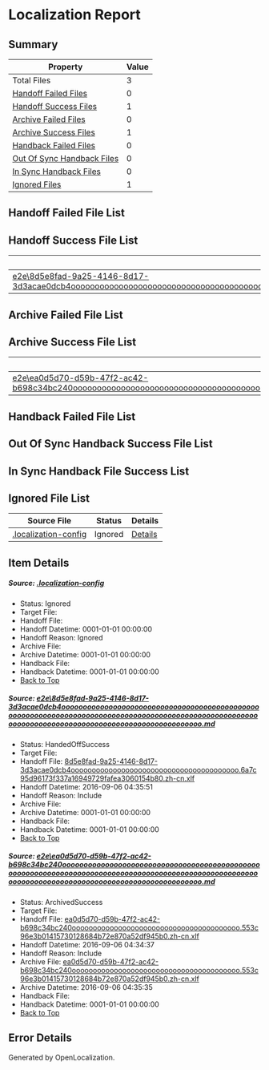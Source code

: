 # <a name='report-top'></a> Localization Report

## Summary
 Property | Value 
 -------- | ----- 
 Total Files | 3
[ Handoff Failed Files ](#handoff-failed-list)| 0
[ Handoff Success Files ](#handoff-success-list)| 1
[ Archive Failed Files ](#archive-failed-list)| 0
[ Archive Success Files ](#archive-success-list)| 1
[ Handback Failed Files ](#handback-failed-list)| 0
[ Out Of Sync Handback Files ](#outofsync-handback-success-list)| 0
[ In Sync Handback Files ](#insync-handback-success-list)| 0
[ Ignored Files ](#ignored-list)| 1

## <a name='handoff-failed-list'></a> Handoff Failed File List

## <a name='handoff-success-list'></a> Handoff Success File List
 Source File | Status | Details 
 ----------- | ------ | ------- 
 [e2e\8d5e8fad-9a25-4146-8d17-3d3acae0dcb4ooooooooooooooooooooooooooooooooooooooooooooooooooooooooooooooooooooooooooooooooooooooooooooooooooooooooooooooooooooooooooooooooooooooooooooooooooooo.md](https://github.com/OpenLocalizationTestOrg/ol-test0/blob/1eb986d012ce1348fdc081f4589a397e1f7cebd2/e2e/8d5e8fad-9a25-4146-8d17-3d3acae0dcb4ooooooooooooooooooooooooooooooooooooooooooooooooooooooooooooooooooooooooooooooooooooooooooooooooooooooooooooooooooooooooooooooooooooooooooooooooooooo.md) | HandedOffSuccess | [Details](#286e40c98998d0eac651f40954d41d2c57eebe6b1)

## <a name='archive-failed-list'></a> Archive Failed File List

## <a name='archive-success-list'></a> Archive Success File List
 Source File | Status | Details 
 ----------- | ------ | ------- 
 [e2e\ea0d5d70-d59b-47f2-ac42-b698c34bc240ooooooooooooooooooooooooooooooooooooooooooooooooooooooooooooooooooooooooooooooooooooooooooooooooooooooooooooooooooooooooooooooooooooooooooooooooooooo.md](https://github.com/OpenLocalizationTestOrg/ol-test0/blob/e3caed430a078a1a4c9e3b11492c7aef5031b39e/e2e/ea0d5d70-d59b-47f2-ac42-b698c34bc240ooooooooooooooooooooooooooooooooooooooooooooooooooooooooooooooooooooooooooooooooooooooooooooooooooooooooooooooooooooooooooooooooooooooooooooooooooooo.md) | ArchivedSuccess | [Details](#7f6071c5b13a3be22e5fa57fb5a2f43cbe7ad77d2)

## <a name='handback-failed-list'></a> Handback Failed File List

## <a name='outofsync-handback-success-list'></a> Out Of Sync Handback Success File List

## <a name='insync-handback-success-list'></a> In Sync Handback File Success List

## <a name='ignored-list'></a> Ignored File List
 Source File | Status | Details 
 ----------- | ------ | ------- 
 [.localization-config](https://github.com/OpenLocalizationTestOrg/ol-test0/blob/1eb986d012ce1348fdc081f4589a397e1f7cebd2/.localization-config) | Ignored | [Details](#3d4f252ac210baf56311d7e97dcc2db10974dbd20)

## Item Details
##### <a name='3d4f252ac210baf56311d7e97dcc2db10974dbd20'></a> Source: [.localization-config](https://github.com/OpenLocalizationTestOrg/ol-test0/blob/1eb986d012ce1348fdc081f4589a397e1f7cebd2/.localization-config)
* Status: Ignored
* Target File: 
* Handoff File: 
* Handoff Datetime: 0001-01-01 00:00:00
* Handoff Reason: Ignored
* Archive File: 
* Archive Datetime: 0001-01-01 00:00:00
* Handback File: 
* Handback Datetime: 0001-01-01 00:00:00
* [Back to Top](#report-top)

##### <a name='286e40c98998d0eac651f40954d41d2c57eebe6b1'></a> Source: [e2e\8d5e8fad-9a25-4146-8d17-3d3acae0dcb4ooooooooooooooooooooooooooooooooooooooooooooooooooooooooooooooooooooooooooooooooooooooooooooooooooooooooooooooooooooooooooooooooooooooooooooooooooooo.md](https://github.com/OpenLocalizationTestOrg/ol-test0/blob/1eb986d012ce1348fdc081f4589a397e1f7cebd2/e2e/8d5e8fad-9a25-4146-8d17-3d3acae0dcb4ooooooooooooooooooooooooooooooooooooooooooooooooooooooooooooooooooooooooooooooooooooooooooooooooooooooooooooooooooooooooooooooooooooooooooooooooooooo.md)
* Status: HandedOffSuccess
* Target File: 
* Handoff File: [8d5e8fad-9a25-4146-8d17-3d3acae0dcb4oooooooooooooooooooooooooooooooooooooooo.6a7c95d96173f337a16949729fafea3060154b80.zh-cn.xlf](https://github.com/OpenLocalizationTestOrg/ol-test0-handoff/blob/87034eb24f03c98ad5a188a78a96746776fbcc5f/ol-handoff/OpenLocalizationTestOrg/ol-test0-zhcn/ci/ht/8d5e8fad-9a25-4146-8d17-3d3acae0dcb4oooooooooooooooooooooooooooooooooooooooo.6a7c95d96173f337a16949729fafea3060154b80.zh-cn.xlf)
* Handoff Datetime: 2016-09-06 04:35:51
* Handoff Reason: Include
* Archive File: 
* Archive Datetime: 0001-01-01 00:00:00
* Handback File: 
* Handback Datetime: 0001-01-01 00:00:00
* [Back to Top](#report-top)

##### <a name='7f6071c5b13a3be22e5fa57fb5a2f43cbe7ad77d2'></a> Source: [e2e\ea0d5d70-d59b-47f2-ac42-b698c34bc240ooooooooooooooooooooooooooooooooooooooooooooooooooooooooooooooooooooooooooooooooooooooooooooooooooooooooooooooooooooooooooooooooooooooooooooooooooooo.md](https://github.com/OpenLocalizationTestOrg/ol-test0/blob/e3caed430a078a1a4c9e3b11492c7aef5031b39e/e2e/ea0d5d70-d59b-47f2-ac42-b698c34bc240ooooooooooooooooooooooooooooooooooooooooooooooooooooooooooooooooooooooooooooooooooooooooooooooooooooooooooooooooooooooooooooooooooooooooooooooooooooo.md)
* Status: ArchivedSuccess
* Target File: 
* Handoff File: [ea0d5d70-d59b-47f2-ac42-b698c34bc240oooooooooooooooooooooooooooooooooooooooo.553c96e3b01415730128684b72e870a52df945b0.zh-cn.xlf](https://github.com/OpenLocalizationTestOrg/ol-test0-handoff/blob/09f7bb72f3f32b223412e4bca0efc388b67f96cb/ol-handoff/OpenLocalizationTestOrg/ol-test0-zhcn/ci/ht/ea0d5d70-d59b-47f2-ac42-b698c34bc240oooooooooooooooooooooooooooooooooooooooo.553c96e3b01415730128684b72e870a52df945b0.zh-cn.xlf)
* Handoff Datetime: 2016-09-06 04:34:37
* Handoff Reason: Include
* Archive File: [ea0d5d70-d59b-47f2-ac42-b698c34bc240oooooooooooooooooooooooooooooooooooooooo.553c96e3b01415730128684b72e870a52df945b0.zh-cn.xlf](https://github.com/OpenLocalizationTestOrg/ol-test0-handoff/blob/2731f877181b55474810219c2b714b7458a99450/ol-archive/OpenLocalizationTestOrg/ol-test0-zhcn/ci/ht/ea0d5d70-d59b-47f2-ac42-b698c34bc240oooooooooooooooooooooooooooooooooooooooo.553c96e3b01415730128684b72e870a52df945b0.zh-cn.xlf)
* Archive Datetime: 2016-09-06 04:35:35
* Handback File: 
* Handback Datetime: 0001-01-01 00:00:00
* [Back to Top](#report-top)


## Error Details

Generated by OpenLocalization.
